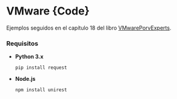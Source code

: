 # VMware {Code}
Ejemplos seguidos en el capítulo 18 del libro [VMwarePorvExperts](https://www.vmwareporvexperts.org/).

### Requisitos

* **Python 3.x**

  `pip install request`
  
* **Node.js**

  `npm install unirest`
